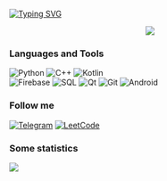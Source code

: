 [![Typing SVG](https://readme-typing-svg.demolab.com?font=Orbitron&weight=900&size=30&pause=1000&color=36D16D&center=true&vCenter=true&random=false&width=435&lines=Computer+science+student;Mobile+developer)](https://git.io/typing-svg)

<div align="center">
    <img src="https://media1.giphy.com/media/v1.Y2lkPTc5MGI3NjExNmVkNmxyNjk2MHVrdjdmYmMwcm5vdnR4MGc3amQ1Z2ZqcW15OXNlOCZlcD12MV9pbnRlcm5hbF9naWZfYnlfaWQmY3Q9Zw/GwtfUx2P2HnvByDZdg/giphy.webp" />
</div>

### Languages and Tools
![Python](https://img.shields.io/badge/-python-090909?style=for-the-badge&logo=python&logoColor=ff073a)
![C++](https://img.shields.io/badge/-C++-090909?style=for-the-badge&logo=C%2b%2b&logoColor=0000CD)
![Kotlin](https://img.shields.io/badge/-Kotlin-090909?style=for-the-badge&logo=kotlin) <br />
![Firebase](https://img.shields.io/badge/-firebase-090909?style=for-the-badge&logo=firebase&logoColor=F0E68C)
![SQL](https://img.shields.io/badge/-sql-090909?style=for-the-badge&logo=sqlite&logoColor=00FFFF)
![Qt](https://img.shields.io/badge/-qt-090909?style=for-the-badge&logo=qt&logoColor=00FF00)
![Git](https://img.shields.io/badge/-git-090909?style=for-the-badge&logo=git&logoColor=FF8C00)
![Android](https://img.shields.io/badge/-android-090909?style=for-the-badge&logo=android)


### Follow me
[![Telegram](https://img.shields.io/badge/-telegram-090909?style=for-the-badge&logo=telegram)](https://t.me/Nep_pasha/)
[![LeetCode](https://img.shields.io/badge/-leetcode-090909?style=for-the-badge&logo=leetcode)](https://leetcode.com/u/GNU_nan0_machine_s0n/)


### Some statistics
![](https://github-profile-summary-cards.vercel.app/api/cards/repos-per-language?username=nepavellab&theme=dark)
